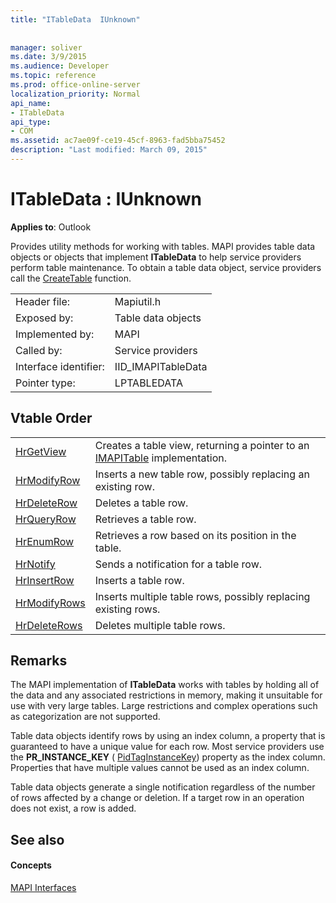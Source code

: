 ```yaml
---
title: "ITableData  IUnknown"
 
 
manager: soliver
ms.date: 3/9/2015
ms.audience: Developer
ms.topic: reference
ms.prod: office-online-server
localization_priority: Normal
api_name:
- ITableData
api_type:
- COM
ms.assetid: ac7ae09f-ce19-45cf-8963-fad5bba75452
description: "Last modified: March 09, 2015"
---
```


# ITableData : IUnknown

  
  
**Applies to**: Outlook 
  
Provides utility methods for working with tables. MAPI provides table data objects or objects that implement **ITableData** to help service providers perform table maintenance. To obtain a table data object, service providers call the [CreateTable](createtable.md) function. 
  
|||
|:-----|:-----|
|Header file:  <br/> |Mapiutil.h  <br/> |
|Exposed by:  <br/> |Table data objects  <br/> |
|Implemented by:  <br/> |MAPI  <br/> |
|Called by:  <br/> |Service providers  <br/> |
|Interface identifier:  <br/> |IID_IMAPITableData  <br/> |
|Pointer type:  <br/> |LPTABLEDATA  <br/> |
   
## Vtable Order

|||
|:-----|:-----|
|[HrGetView](itabledata-hrgetview.md) <br/> |Creates a table view, returning a pointer to an [IMAPITable](imapitableiunknown.md) implementation.  <br/> |
|[HrModifyRow](itabledata-hrmodifyrow.md) <br/> |Inserts a new table row, possibly replacing an existing row.  <br/> |
|[HrDeleteRow](itabledata-hrdeleterow.md) <br/> |Deletes a table row.  <br/> |
|[HrQueryRow](itabledata-hrqueryrow.md) <br/> |Retrieves a table row.  <br/> |
|[HrEnumRow](itabledata-hrenumrow.md) <br/> |Retrieves a row based on its position in the table.  <br/> |
|[HrNotify](itabledata-hrnotify.md) <br/> |Sends a notification for a table row.  <br/> |
|[HrInsertRow](itabledata-hrinsertrow.md) <br/> |Inserts a table row.  <br/> |
|[HrModifyRows](itabledata-hrmodifyrows.md) <br/> |Inserts multiple table rows, possibly replacing existing rows.  <br/> |
|[HrDeleteRows](itabledata-hrdeleterows.md) <br/> |Deletes multiple table rows.  <br/> |
   
## Remarks

The MAPI implementation of **ITableData** works with tables by holding all of the data and any associated restrictions in memory, making it unsuitable for use with very large tables. Large restrictions and complex operations such as categorization are not supported. 
  
Table data objects identify rows by using an index column, a property that is guaranteed to have a unique value for each row. Most service providers use the **PR_INSTANCE_KEY** ( [PidTagInstanceKey](pidtaginstancekey-canonical-property.md)) property as the index column. Properties that have multiple values cannot be used as an index column.
  
Table data objects generate a single notification regardless of the number of rows affected by a change or deletion. If a target row in an operation does not exist, a row is added.
  
## See also

#### Concepts

[MAPI Interfaces](mapi-interfaces.md)


